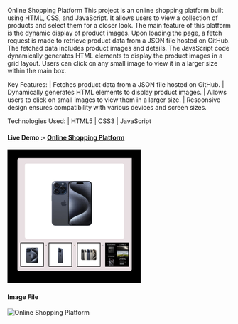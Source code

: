  Online Shopping Platform
  This project is an online shopping platform built using HTML, CSS, and JavaScript. It allows users to view a collection of products and select them for a closer look. The main feature of this   platform is the dynamic display of product images. Upon loading the page, a fetch request is made to retrieve product data from a JSON file hosted on GitHub. The fetched data includes product   images and details. The JavaScript code dynamically generates HTML elements to display the product images in a grid layout. Users can click on any small image to view it in a larger size    within the main box.

  Key Features:
 | Fetches product data from a JSON file hosted on GitHub.
 | Dynamically generates HTML elements to display product images.
 | Allows users to click on small images to view them in a larger size.
 | Responsive design ensures compatibility with various devices and screen sizes.

 Technologies Used:
| HTML5
| CSS3
| JavaScript

<h4>Live Demo :-  <a href="https://sudhanshu1313.github.io/OnlineShoppingPlatform/"> Online Shopping Platform</a> </h4>
<img src="https://github.com/sudhanshu1313/OnlineShoppingPlatform/blob/main/OnlineShoppingPlatform.png" alt="Online Shopping Platform" width="300" height="300px">
<h4>Image File </h4>
<img src="" alt="Online Shopping Platform" width="300" height="250px">

